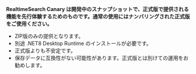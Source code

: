 **RealtimeSearch Canary は開発中のスナップショットで、正式版で提供される機能を先行体験するためのものです。通常の使用にはナンバリングされた正式版をご使用ください。**

  * ZIP版のみの提供となります。
  * 別途 .NET8 Desktop Runtime のインストールが必要です。
  * 正式版よりも不安定です。
  * 保存データに互換性がない可能性があります。正式版とは別けての運用をお勧めします。
  